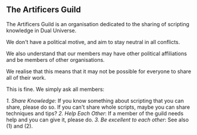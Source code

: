 ## The Artificers Guild

The Artificers Guild is an organisation dedicated to the sharing of scripting knowledge in Dual Universe.

We don't have a political motive, and aim to stay neutral in all conflicts.

We also understand that our members may have other political affiliations and be members of other organisations. 

We realise that this means that it may not be possible for everyone to share all of their work.

This is fine. We simply ask all members:

*1. Share Knowledge*: If you know something about scripting that you can share, please do so. If you can't share whole scripts, maybe you can share techniques and tips?
*2. Help Each Other*: If a member of the guild needs help and you can give it, please do.
*3. Be excellent to each other*: See also (1) and (2).
